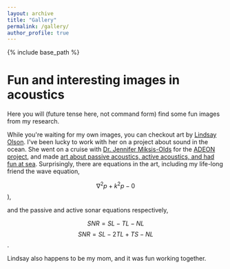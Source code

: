 ```yaml
---
layout: archive
title: "Gallery"
permalink: /gallery/
author_profile: true
---
```


{% include base_path %}

Fun and interesting images in acoustics
=====
Here you will (future tense here, not command form) find some fun images from my research.

While you're waiting for my own images, you can checkout art by [Lindsay Olson](https://www.lindsayolsonart.com). I've been lucky to work with her on a project about sound in the ocean. She went on a cruise with [Dr. Jennifer Miksis-Olds](https://ccom.unh.edu/user/jmiksisolds) for the [ADEON project](https://adeon.unh.edu), and made [art about passive acoustics, active acoustics, and had fun at sea](https://www.lindsayolsonart.com/portfolio/soundinthesea/). Surprisingly, there are equations in the art, including my life-long friend the wave equation,

$$\nabla^2 p +k^2p - 0$$),

and the passive and active sonar equations respectively,

$$SNR = SL - TL - NL$$
$$SNR = SL - 2TL + TS - NL$$.

Lindsay also happens to be my mom, and it was fun working together.
